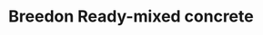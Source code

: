 ---
title: "Breedon Ready-mixed concrete"
url: /grimsby/breedon-ready-mixed-concrete/
shop: Dorfladen
---